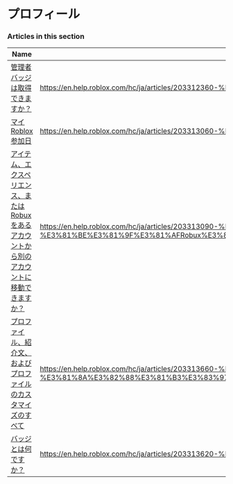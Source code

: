 # プロフィール  
### Articles in this section
Name|URL
-|-
[管理者バッジは取得できますか？](./管理者バッジは取得できますか？.html) |https://en.help.roblox.com/hc/ja/articles/203312360-%E7%AE%A1%E7%90%86%E8%80%85%E3%83%90%E3%83%83%E3%82%B8%E3%81%AF%E5%8F%96%E5%BE%97%E3%81%A7%E3%81%8D%E3%81%BE%E3%81%99%E3%81%8B-
[マイRoblox参加日](./マイRoblox参加日.html) |https://en.help.roblox.com/hc/ja/articles/203313060-%E3%83%9E%E3%82%A4Roblox%E5%8F%82%E5%8A%A0%E6%97%A5
[アイテム、エクスペリエンス、またはRobuxをあるアカウントから別のアカウントに移動できますか？](./アイテム、エクスペリエンス、またはRobuxをあるアカウントから別のアカウントに移動できますか？.html) |https://en.help.roblox.com/hc/ja/articles/203313090-%E3%82%A2%E3%82%A4%E3%83%86%E3%83%A0-%E3%82%A8%E3%82%AF%E3%82%B9%E3%83%9A%E3%83%AA%E3%82%A8%E3%83%B3%E3%82%B9-%E3%81%BE%E3%81%9F%E3%81%AFRobux%E3%82%92%E3%81%82%E3%82%8B%E3%82%A2%E3%82%AB%E3%82%A6%E3%83%B3%E3%83%88%E3%81%8B%E3%82%89%E5%88%A5%E3%81%AE%E3%82%A2%E3%82%AB%E3%82%A6%E3%83%B3%E3%83%88%E3%81%AB%E7%A7%BB%E5%8B%95%E3%81%A7%E3%81%8D%E3%81%BE%E3%81%99%E3%81%8B-
[プロファイル、紹介文、およびプロファイルのカスタマイズのすべて](./プロファイル、紹介文、およびプロファイルのカスタマイズのすべて.html) |https://en.help.roblox.com/hc/ja/articles/203313660-%E3%83%97%E3%83%AD%E3%83%95%E3%82%A1%E3%82%A4%E3%83%AB-%E7%B4%B9%E4%BB%8B%E6%96%87-%E3%81%8A%E3%82%88%E3%81%B3%E3%83%97%E3%83%AD%E3%83%95%E3%82%A1%E3%82%A4%E3%83%AB%E3%81%AE%E3%82%AB%E3%82%B9%E3%82%BF%E3%83%9E%E3%82%A4%E3%82%BA%E3%81%AE%E3%81%99%E3%81%B9%E3%81%A6
[バッジとは何ですか？](./バッジとは何ですか？.html) |https://en.help.roblox.com/hc/ja/articles/203313620-%E3%83%90%E3%83%83%E3%82%B8%E3%81%A8%E3%81%AF%E4%BD%95%E3%81%A7%E3%81%99%E3%81%8B-